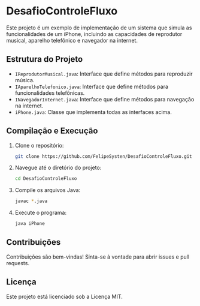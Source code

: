 # DesafioControleFluxo

Este projeto é um exemplo de implementação de um sistema que simula as funcionalidades de um iPhone, incluindo as capacidades de reprodutor musical, aparelho telefônico e navegador na internet.

## Estrutura do Projeto

- `IReprodutorMusical.java`: Interface que define métodos para reproduzir música.
- `IAparelhoTelefonico.java`: Interface que define métodos para funcionalidades telefônicas.
- `INavegadorInternet.java`: Interface que define métodos para navegação na internet.
- `iPhone.java`: Classe que implementa todas as interfaces acima.

## Compilação e Execução

1. Clone o repositório:
    ```sh
    git clone https://github.com/FelipeSysten/DesafioControleFluxo.git
    ```

2. Navegue até o diretório do projeto:
    ```sh
    cd DesafioControleFluxo
    ```

3. Compile os arquivos Java:
    ```sh
    javac *.java
    ```

4. Execute o programa:
    ```sh
    java iPhone
    ```

## Contribuições

Contribuições são bem-vindas! Sinta-se à vontade para abrir issues e pull requests.

## Licença

Este projeto está licenciado sob a Licença MIT.
